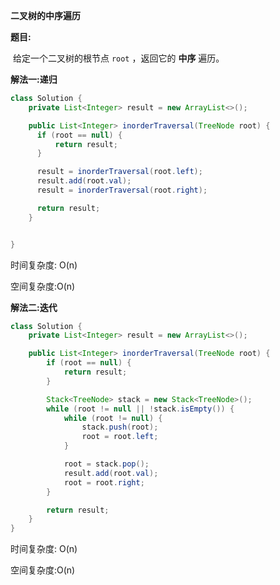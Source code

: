 **二叉树的中序遍历**

**题目:**

​	给定一个二叉树的根节点 `root` ，返回它的 **中序** 遍历。

**解法一:递归**

```java
class Solution {
    private List<Integer> result = new ArrayList<>();

    public List<Integer> inorderTraversal(TreeNode root) {
      if (root == null) {
          return result;
      }

      result = inorderTraversal(root.left);
      result.add(root.val);
      result = inorderTraversal(root.right);

      return result;
    }


}
```

时间复杂度: O(n)

空间复杂度:O(n)



**解法二:迭代**

```java
class Solution {
    private List<Integer> result = new ArrayList<>();

    public List<Integer> inorderTraversal(TreeNode root) {
        if (root == null) {
            return result;
        }

        Stack<TreeNode> stack = new Stack<TreeNode>();
        while (root != null || !stack.isEmpty()) {
            while (root != null) {
                stack.push(root);
                root = root.left;
            }

            root = stack.pop();
            result.add(root.val);
            root = root.right;
        }

        return result;
    }
}
```

时间复杂度: O(n)

空间复杂度:O(n)